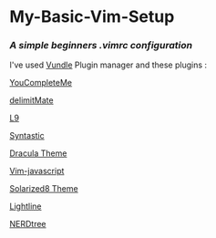 # My-Basic-Vim-Setup
### *A simple beginners .vimrc configuration*



I've used [Vundle](https://github.com/VundleVim/Vundle.vim) Plugin manager
and these plugins : 


[YouCompleteMe](https://github.com/Valloric/YouCompleteMe) 

[delimitMate](https://github.com/Raimondi/delimitMate)
	  
[L9](https://github.com/vim-scripts/L9)

[Syntastic](https://github.com/vim-syntastic/syntastic)

[Dracula Theme](https://github.com/dracula/vim)

[Vim-javascript](https://github.com/pangloss/vim-javascript)

[Solarized8 Theme](https://github.com/lifepillar/vim-solarized8)

[Lightline](https://github.com/itchyny/lightline.vim) 

[NERDtree](https://github.com/scrooloose/nerdtree)
